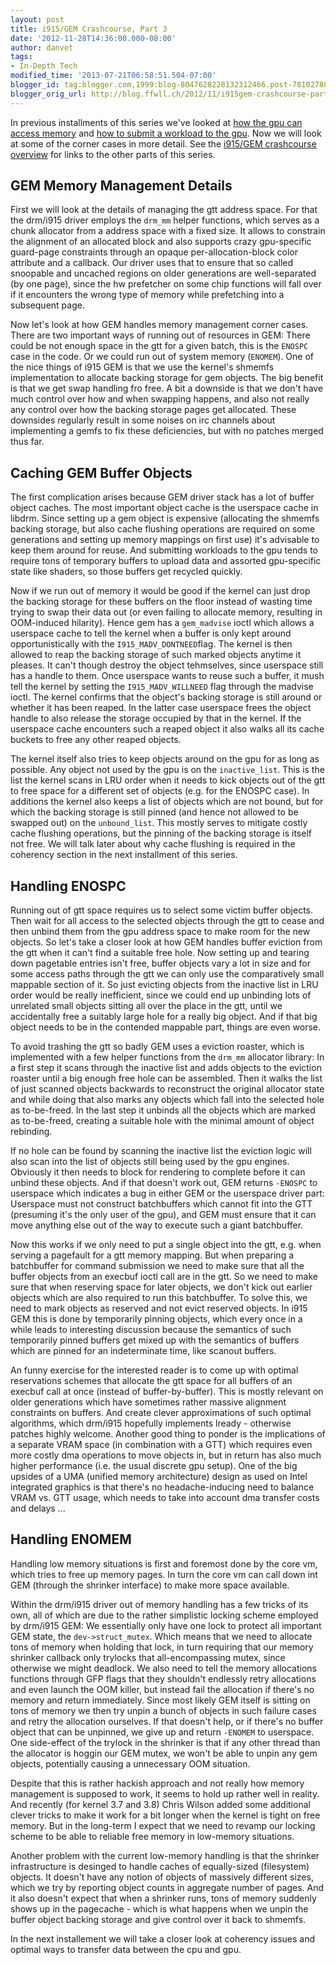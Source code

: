 ```yaml
---
layout: post
title: i915/GEM Crashcourse, Part 3
date: '2012-11-28T14:36:00.000-08:00'
author: danvet
tags:
- In-Depth Tech
modified_time: '2013-07-21T06:58:51.504-07:00'
blogger_id: tag:blogger.com,1999:blog-8047628228132312466.post-7810278808977755614
blogger_orig_url: http://blog.ffwll.ch/2012/11/i915gem-crashcourse-part-3.html
---
```



In previous installments of this series we've looked at <a href="http://blog.ffwll.ch/2012/10/i915gem-crashcourse.html">how the gpu can access memory</a> and <a href="http://blog.ffwll.ch/2012/11/neat-drmi915-stuff-for-38.html">how to submit a workload to the gpu</a>. Now we will look at some of the corner cases in more detail. See the <a href="http://blog.ffwll.ch/2013/01/i915gem-crashcourse-overview.html">i915/GEM crashcourse overview</a> for links to the other parts of this series.  
 <!--more--> 

## GEM Memory Management Details

 
First we will look at the details of managing the gtt address space. For that the drm/i915 driver employs the <code>drm_mm</code> helper functions, which serves as a chunk allocator from a address space with a fixed size. It allows to constrain the alignment of an allocated block and also supports crazy gpu-specific guard-page constraints through an opaque per-allocation-block color attribute and a callback. Our driver uses that to ensure that so called snoopable and uncached regions on older generations are well-separated (by one page), since the hw prefetcher on some chip functions will fall over if it encounters the wrong type of memory while prefetching into a subsequent page. 
 
Now let's look at how GEM handles memory management corner cases. There are two important ways of running out of resources in GEM: There could be not enough space in the gtt for a given batch, this is the <code>ENOSPC</code> case in the code. Or we could run out of system memory (<code>ENOMEM</code>). One of the nice things of i915 GEM is that we use the kernel's shmemfs implementation to allocate backing storage for gem objects. The big benefit is that we get swap handling fro free. A bit a downside is that we don't have much control over how and when swapping happens, and also not really any control over how the backing storage pages get allocated. These downsides regularly result in some noises on irc channels about implementing a gemfs to fix these deficiencies, but with no patches merged thus far. 
 

## Caching GEM Buffer Objects

 
The first complication arises because GEM driver stack has a lot of buffer object caches. The most important object cache is the userspace cache in libdrm. Since setting up a gem object is expensive (allocating the shmemfs backing storage, but also cache flushing operations are required on some generations and setting up memory mappings on first use) it's advisable to keep them around for reuse. And submitting workloads to the gpu tends to require tons of temporary buffers to upload data and assorted gpu-specific state like shaders, so those buffers get recycled quickly.  
 
Now if we run out of memory it would be good if the kernel can just drop the backing storage for these buffers on the floor instead of wasting time trying to swap their data out (or even failing to allocate memory, resulting in OOM-induced hilarity). Hence gem has a <code>gem_madvise</code> ioctl which allows a userspace cache to tell the kernel when a buffer is only kept around opportunistically with the <code>I915_MADV_DONTNEED</code>flag. The kernel is then allowed to reap the backing storage of such marked objects anytime it pleases. It can't though destroy the object tehmselves, since userspace still has a handle to them. Once userspace wants to reuse such a buffer, it mush tell the kernel by setting the <code>I915_MADV_WILLNEED</code> flag through the madvise ioctl. The kernel confirms that the object's backing storage is still around or whether it has been reaped. In the latter case userspace frees the object handle to also release the storage occupied by that in the kernel. If the userspace cache encounters such a reaped object it also walks all its cache buckets to free any other reaped objects. 
 
The kernel itself also tries to keep objects around on the gpu for as long as possible. Any object not used by the gpu is on the <code>inactive_list</code>. This is the list the kernel scans in LRU order when it needs to kick objects out of the gtt to free space for a different set of objects (e.g. for the ENOSPC case). In additions the kernel also keeps a list of objects which are not bound, but for which the backing storage is still pinned (and hence not allowed to be swapped out) on the <code>unbound_list</code>. This mostly serves to mitigate costly cache flushing operations, but the pinning of the backing storage is itself not free. We will talk later about why cache flushing is required in the coherency section in the next installment of this series. 
 

## Handling ENOSPC

 
Running out of gtt space requires us to select some victim buffer objects. Then wait for all access to the selected objects through the gtt to cease and then unbind them from the gpu address space to make room for the new objects. So let's take a closer look at how GEM handles buffer eviction from the gtt when it can't find a suitable free hole. Now setting up and tearing down pagetable entries isn't free, buffer objects vary a lot in size and for some access paths through the gtt we can only use the comparatively small mappable section of it. So just evicting objects from the inactive list in LRU order would be really inefficient, since we could end up unbinding lots of unrelated small objects sitting all over the place in the gtt, until we accidentally free a suitably large hole for a really big object. And if that big object needs to be in the contended mappable part, things are even worse. 
 
To avoid  trashing the gtt so badly GEM uses a eviction roaster, which is implemented with a few helper functions from the <code>drm_mm</code> allocator library: In a first step it scans through the inactive list and adds objects to the eviction roaster until a big enough free hole can be assembled. Then it walks the list of just scanned objects backwards to reconstruct the original allocator state and while doing that also marks any objects which fall into the selected hole as to-be-freed. In the last step it unbinds all the objects which are marked as to-be-freed, creating a suitable hole with the minimal amount of object rebinding. 
 
If no hole can be found by scanning the inactive list the eviction logic will also scan into the list of objects still being used by the gpu engines. Obviously it then needs to block for rendering to complete before it can unbind these objects. And if that doesn't work out, GEM returns <code>-ENOSPC</code> to userspace which indicates a bug in either GEM or the userspace driver part: Userspace must not construct batchbuffers which cannot fit into the GTT (presuming it's the only user of the gpu), and GEM must ensure that it can move anything else out of the way to execute such a giant batchbuffer. 
 
Now this works if we only need to put a single object into the gtt, e.g. when serving a pagefault for a gtt memory mapping. But when preparing a batchbuffer for command submission we need to make sure that all the buffer objects from an execbuf ioctl call are in the gtt. So we need to make sure that when reserving space for later objects, we don't kick out earlier objects which are also required to run this batchbuffer. To solve this, we need to mark objects as reserved and not evict reserved objects. In i915 GEM this is done by temporarily pinning objects, which every once in a while leads to interesting discussion because the semantics of such temporarily pinned buffers get mixed up with the semantics of buffers which are pinned for an indeterminate time, like scanout buffers. 
 
An funny exercise for the interested reader is to come up with optimal reservations schemes that allocate the gtt space for all buffers of an execbuf call at once (instead of buffer-by-buffer). This is mostly relevant on older generations which have sometimes rather massive alignment constraints on buffers. And create clever approximations of such optimal algorithms, which drm/i915 hopefully implements lready - otherwise patches highly welcome. Another good thing to ponder is the implications of a separate VRAM space (in combination with a GTT) which requires even more costly dma operations to move objects in, but in return has also much higher performance (i.e. the usual discrete gpu setup). One of the big upsides of a UMA (unified memory architecture) design as used on Intel integrated graphics is that there's no headache-inducing need to balance VRAM vs. GTT usage, which needs to take into account dma transfer costs and delays ... 
 

## Handling ENOMEM

 
Handling low memory situations is first and foremost done by the core vm, which tries to free up memory pages. In turn the core vm can call down int GEM (through the shrinker interface) to make more space available. 
 
Within the drm/i915 driver out of memory handling has a few tricks of its own, all of which are due to the rather simplistic locking scheme employed by drm/i915 GEM: We essentially only have one lock to protect all important GEM state, the <code>dev->struct_mutex</code>. Which means that we need to allocate tons of memory when holding that lock, in turn requiring that our memory shrinker callback only trylocks that all-encompassing mutex, since otherwise we might deadlock. We also need to tell the memory allocations functions through GFP flags that they shouldn't endlessly retry allocations and even launch the OOM killer, but instead fail the allocation if there's no memory and return immediately. Since most likely GEM itself is sitting on tons of memory we then try unpin a bunch of objects in such failure cases and retry the allocation ourselves. If that doesn't help, or if there's no buffer object that can be unpinned, we give up and return <code>-ENOMEM</code> to userspace. One side-effect of the trylock in the shrinker is that if any other thread than the allocator is hoggin our GEM mutex, we won't be able to unpin any gem objects, potentially causing a unnecessary OOM situation. 
 
Despite that this is rather hackish approach and not really how memory management is supposed to work, it seems to hold up rather well in reality. And recently (for kernel 3.7 and 3.8) Chris Wilson added some additional clever tricks to make it work for a bit longer when the kernel is tight on free memory. But in the long-term I expect that we need to revamp our locking scheme to be able to reliable free memory in low-memory situations. 
 
Another problem with the current low-memory handling is that the shrinker infrastructure is desinged to handle caches of equally-sized (filesystem) objects. It doesn't have any notion of objects of massively different sizes, which we try by reporting object counts in aggregate number of pages. And it also doesn't expect that when a shrinker runs, tons of memory suddenly shows up in the pagecache - which is what happens when we unpin the buffer object backing storage and give control over it back to shmemfs. 
 
In the next installement we will take a closer look at coherency issues and optimal ways to transfer data between the cpu and gpu. 
